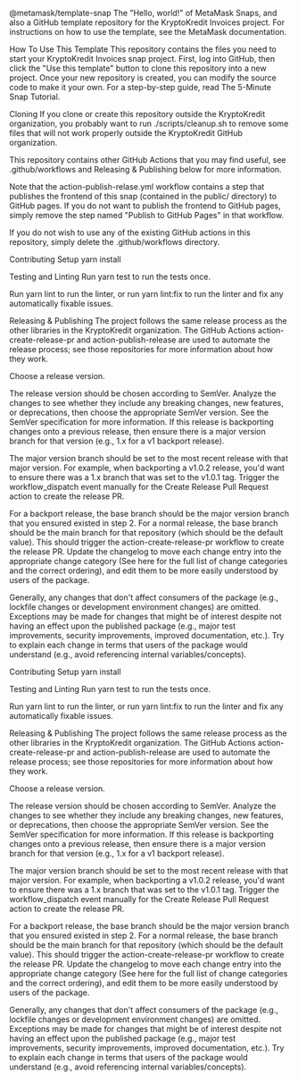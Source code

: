 @metamask/template-snap
The "Hello, world!" of MetaMask Snaps, and also a GitHub template repository for the KryptoKredit Invoices project. For instructions on how to use the template, see the MetaMask documentation.

How To Use This Template
This repository contains the files you need to start your KryptoKredit Invoices snap project. First, log into GitHub, then click the "Use this template" button to clone this repository into a new project. Once your new repository is created, you can modify the source code to make it your own. For a step-by-step guide, read The 5-Minute Snap Tutorial.

Cloning
If you clone or create this repository outside the KryptoKredit organization, you probably want to run ./scripts/cleanup.sh to remove some files that will not work properly outside the KryptoKredit GitHub organization.

This repository contains other GitHub Actions that you may find useful, see .github/workflows and Releasing & Publishing below for more information.

Note that the action-publish-relase.yml workflow contains a step that publishes the frontend of this snap (contained in the public/ directory) to GitHub pages. If you do not want to publish the frontend to GitHub pages, simply remove the step named "Publish to GitHub Pages" in that workflow.

If you do not wish to use any of the existing GitHub actions in this repository, simply delete the .github/workflows directory.

Contributing
Setup
yarn install

Testing and Linting
Run yarn test to run the tests once.

Run yarn lint to run the linter, or run yarn lint:fix to run the linter and fix any automatically fixable issues.

Releasing & Publishing
The project follows the same release process as the other libraries in the KryptoKredit organization. The GitHub Actions action-create-release-pr and action-publish-release are used to automate the release process; see those repositories for more information about how they work.

Choose a release version.

The release version should be chosen according to SemVer. Analyze the changes to see whether they include any breaking changes, new features, or deprecations, then choose the appropriate SemVer version. See the SemVer specification for more information.
If this release is backporting changes onto a previous release, then ensure there is a major version branch for that version (e.g., 1.x for a v1 backport release).

The major version branch should be set to the most recent release with that major version. For example, when backporting a v1.0.2 release, you'd want to ensure there was a 1.x branch that was set to the v1.0.1 tag.
Trigger the workflow_dispatch event manually for the Create Release Pull Request action to create the release PR.

For a backport release, the base branch should be the major version branch that you ensured existed in step 2. For a normal release, the base branch should be the main branch for that repository (which should be the default value).
This should trigger the action-create-release-pr workflow to create the release PR.
Update the changelog to move each change entry into the appropriate change category (See here for the full list of change categories and the correct ordering), and edit them to be more easily understood by users of the package.

Generally, any changes that don't affect consumers of the package (e.g., lockfile changes or development environment changes) are omitted. Exceptions may be made for changes that might be of interest despite not having an effect upon the published package (e.g., major test improvements, security improvements, improved documentation, etc.).
Try to explain each change in terms that users of the package would understand (e.g., avoid referencing internal variables/concepts).

Contributing
Setup
yarn install

Testing and Linting
Run yarn test to run the tests once.

Run yarn lint to run the linter, or run yarn lint:fix to run the linter and fix any automatically fixable issues.

Releasing & Publishing
The project follows the same release process as the other libraries in the KryptoKredit organization. The GitHub Actions action-create-release-pr and action-publish-release are used to automate the release process; see those repositories for more information about how they work.

Choose a release version.

The release version should be chosen according to SemVer. Analyze the changes to see whether they include any breaking changes, new features, or deprecations, then choose the appropriate SemVer version. See the SemVer specification for more information.
If this release is backporting changes onto a previous release, then ensure there is a major version branch for that version (e.g., 1.x for a v1 backport release).

The major version branch should be set to the most recent release with that major version. For example, when backporting a v1.0.2 release, you'd want to ensure there was a 1.x branch that was set to the v1.0.1 tag.
Trigger the workflow_dispatch event manually for the Create Release Pull Request action to create the release PR.

For a backport release, the base branch should be the major version branch that you ensured existed in step 2. For a normal release, the base branch should be the main branch for that repository (which should be the default value).
This should trigger the action-create-release-pr workflow to create the release PR.
Update the changelog to move each change entry into the appropriate change category (See here for the full list of change categories and the correct ordering), and edit them to be more easily understood by users of the package.

Generally, any changes that don't affect consumers of the package (e.g., lockfile changes or development environment changes) are omitted. Exceptions may be made for changes that might be of interest despite not having an effect upon the published package (e.g., major test improvements, security improvements, improved documentation, etc.).
Try to explain each change in terms that users of the package would understand (e.g., avoid referencing internal variables/concepts).